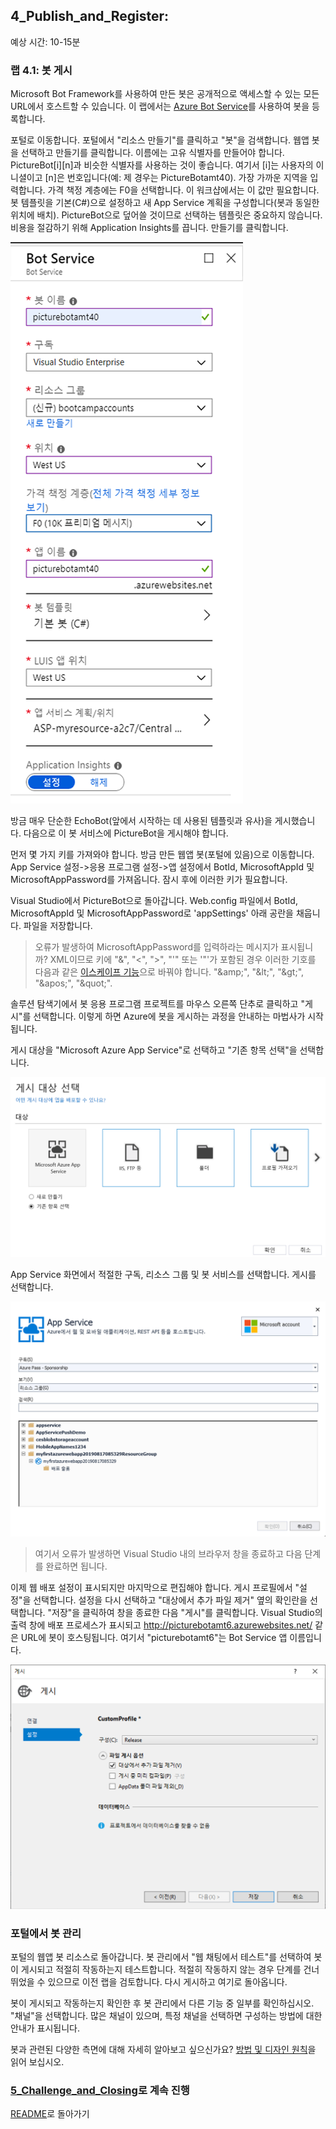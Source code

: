 ﻿## 4_Publish_and_Register:
예상 시간: 10-15분

### 랩 4.1: 봇 게시

Microsoft Bot Framework를 사용하여 만든 봇은 공개적으로 액세스할 수 있는 모든 URL에서 호스트할 수 있습니다.  이 랩에서는 [Azure Bot Service](https://docs.microsoft.com/ko-kr/bot-framework/bot-service-overview-introduction)를 사용하여 봇을 등록합니다.

포털로 이동합니다. 포털에서 "리소스 만들기"를 클릭하고 "봇"을 검색합니다. 웹앱 봇을 선택하고 만들기를 클릭합니다. 이름에는 고유 식별자를 만들어야 합니다. PictureBot[i][n]과 비슷한 식별자를 사용하는 것이 좋습니다. 여기서 [i]는 사용자의 이니셜이고 [n]은 번호입니다(예: 제 경우는 PictureBotamt40). 가장 가까운 지역을 입력합니다.
가격 책정 계층에는 F0을 선택합니다. 이 워크샵에서는 이 값만 필요합니다. 봇 템플릿을 기본(C#)으로 설정하고 새 App Service 계획을 구성합니다(봇과 동일한 위치에 배치). PictureBot으로 덮어쓸 것이므로 선택하는 템플릿은 중요하지 않습니다. 비용을 절감하기 위해 Application Insights를 끕니다. 만들기를 클릭합니다.

![Azure Bot Service 만들기](./resources/assets/CreateBot.png) 

방금 매우 단순한 EchoBot(앞에서 시작하는 데 사용된 템플릿과 유사)을 게시했습니다. 다음으로 이 봇 서비스에 PictureBot을 게시해야 합니다.

먼저 몇 가지 키를 가져와야 합니다. 방금 만든 웹앱 봇(포털에 있음)으로 이동합니다. App Service 설정->응용 프로그램 설정->앱 설정에서 BotId, MicrosoftAppId 및 MicrosoftAppPassword를 가져옵니다. 잠시 후에 이러한 키가 필요합니다.

Visual Studio에서 PictureBot으로 돌아갑니다. Web.config 파일에서 BotId, MicrosoftAppId 및 MicrosoftAppPassword로 'appSettings' 아래 공란을 채웁니다. 파일을 저장합니다. 

> 오류가 발생하여 MicrosoftAppPassword를 입력하라는 메시지가 표시됩니까? XML이므로 키에 "&", "<", ">", "'" 또는 '"'가 포함된 경우 이러한 기호를 다음과 같은 [이스케이프 기능](https://en.wikipedia.org/wiki/XML#Characters_and_escaping)으로 바꿔야 합니다. "\&amp;", "\&lt;", "\&gt;", "\&apos;", "\&quot;". 

솔루션 탐색기에서 봇 응용 프로그램 프로젝트를 마우스 오른쪽 단추로 클릭하고 "게시"를 선택합니다.  이렇게 하면 Azure에 봇을 게시하는 과정을 안내하는 마법사가 시작됩니다.  

게시 대상을 "Microsoft Azure App Service"로 선택하고 "기존 항목 선택"을 선택합니다.  

![Azure App Service에 봇 게시](./resources/assets/SelectExisting.png) 

App Service 화면에서 적절한 구독, 리소스 그룹 및 봇 서비스를 선택합니다. 게시를 선택합니다.

![App Service 만들기](./resources/assets/AzureAppService.png) 

> 여기서 오류가 발생하면 Visual Studio 내의 브라우저 창을 종료하고 다음 단계를 완료하면 됩니다.

이제 웹 배포 설정이 표시되지만 마지막으로 편집해야 합니다. 게시 프로필에서 "설정"을 선택합니다. 설정을 다시 선택하고 "대상에서 추가 파일 제거" 옆의 확인란을 선택합니다. "저장"을 클릭하여 창을 종료한 다음 "게시"를 클릭합니다.  Visual Studio의 출력 창에 배포 프로세스가 표시되고  http://picturebotamt6.azurewebsites.net/ 같은 URL에 봇이 호스팅됩니다. 여기서 "picturebotamt6"는 Bot Service 앱 이름입니다.  

![설정 편집](./resources/assets/RemoveFiles.png) 

### 포털에서 봇 관리

포털의 웹앱 봇 리소스로 돌아갑니다. 봇 관리에서 "웹 채팅에서 테스트"를 선택하여 봇이 게시되고 적절히 작동하는지 테스트합니다. 적절히 작동하지 않는 경우 단계를 건너뛰었을 수 있으므로 이전 랩을 검토합니다. 다시 게시하고 여기로 돌아옵니다.

봇이 게시되고 작동하는지 확인한 후 봇 관리에서 다른 기능 중 일부를 확인하십시오. "채널"을 선택합니다. 많은 채널이 있으며, 특정 채널을 선택하면 구성하는 방법에 대한 안내가 표시됩니다. 

봇과 관련된 다양한 측면에 대해 자세히 알아보고 싶으신가요? [방법 및 디자인 원칙](https://docs.microsoft.com/ko-kr/bot-framework/bot-service-design-principles)을 읽어 보십시오.

### [5_Challenge_and_Closing](./5_Challenge_and_Closing.md)로 계속 진행  
[README](./0_README.md)로 돌아가기
